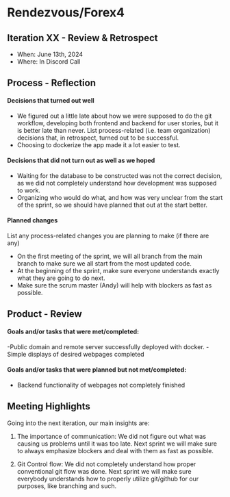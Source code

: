 ﻿# Rendezvous/Forex4


## Iteration XX - Review & Retrospect


 * When: June 13th, 2024
 * Where: In Discord Call


## Process - Reflection


#### Decisions that turned out well


- We figured out a little late about how we were supposed to do the git workflow, developing both frontend and backend for user stories, but it is better late than never.
List process-related (i.e. team organization) decisions that, in retrospect, turned out to be successful.
- Choosing to dockerize the app made it a lot easier to test.


#### Decisions that did not turn out as well as we hoped

- Waiting for the database to be constructed was not the correct decision, as we did not completely understand how development was supposed to work.
- Organizing who would do what, and how was very unclear from the start of the sprint, so we should have planned that out at the start better.


#### Planned changes


List any process-related changes you are planning to make (if there are any)
- On the first meeting of the sprint, we will all branch from the main branch to make sure we all start from the most updated code.
- At the beginning of the sprint, make sure everyone understands exactly what they are going to do next.
- Make sure the scrum master (Andy) will help with blockers as fast as possible.


## Product - Review


#### Goals and/or tasks that were met/completed:


-Public domain and remote server successfully deployed with docker.
-Simple displays of desired webpages completed


#### Goals and/or tasks that were planned but not met/completed:


- Backend functionality of webpages not completely finished 


## Meeting Highlights


Going into the next iteration, our main insights are:


1) The importance of communication: We did not figure out what was causing us problems until it was too late. Next sprint we will make sure to always emphasize blockers and deal with them as fast as possible.


2) Git Control flow: We did not completely understand how proper conventional git flow was done. Next sprint we will make sure everybody understands how to properly utilize git/github for our purposes, like branching and such.